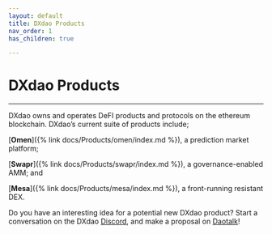 ```yaml
---
layout: default
title: DXdao Products
nav_order: 1
has_children: true

---
```


# DXdao Products

___

DXdao owns and operates DeFI products and protocols on the ethereum blockchain. DXdao’s current suite of products include; 

[**Omen**]({% link docs/Products/omen/index.md %}), a prediction market platform; 

[**Swapr**]({% link docs/Products/swapr/index.md %}), a governance-enabled AMM; and 

[**Mesa**]({% link docs/Products/mesa/index.md %}), a front-running resistant DEX.

Do you have an interesting idea for a potential new DXdao product? Start a conversation on the DXdao <a href="https://discord.gg/4QXEJQkvHH" target="_blank">Discord</a>, and make a proposal on <a href="https://daotalk.org/c/dx-dao/15" target="_blank">Daotalk</a>!